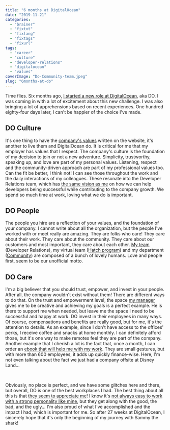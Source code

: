 ```yaml
---
title: "6 months at DigitalOcean"
date: "2019-11-21"
categories: 
  - "brainer"
  - "fixtxt"
  - "fixlang"
  - "fixtags"
  - "fixurl"
tags: 
  - "career"
  - "culture"
  - "developer-relations"
  - "digitalocean"
  - "values"
coverImage: "Do-Community-team.jpeg"
slug: "6months-at-do"
---
```


Time flies. Six months ago, [I started a new role at DigitalOcean](https://fred.dev/digitalocean/), aka DO. I was coming in with a lot of excitement about this new challenge. I was also bringing a lot of apprehensions based on recent experiences. One hundred eighty-four days later, I can't be happier of the choice I've made.

## DO Culture

It's one thing to have the [company's values](https://www.digitalocean.com/about/) written on the website, it's another to live them and DigitalOcean do. It is critical for me that my employer has values that I respect. The company's culture is the foundation of my decision to join or not a new adventure. Simplicity, trustworthy, speaking up, and love are part of my personal values. Listening, respect and the community-driven approach are part of my professional values too. Can the fit be better, I think not! I can see those throughout the work and the daily interactions of my colleagues. These resonate into the Developer Relations team, which has [the same vision as me](https://fred.dev/isdevrelforme/) on how we can help developers being successful while contributing to the company growth. We spend so much time at work, loving what we do is important.

## DO People

The people you hire are a reflection of your values, and the foundation of your company. I cannot write about all the organization, but the people I've worked with or meet really are amazing. They are folks who care! They care about their work. They care about the community. They care about our customers and most important, they care about each other. [My team](https://www.instagram.com/p/B3tSPSkn5VU/) (Developer Relations), my virtual team ([Hatch program](https://www.digitalocean.com/hatch/)) and my department ([Community](https://www.digitalocean.com/community)) are composed of a bunch of lovely humans. Love and people first, seem to be our unofficial motto.

## DO Care

I'm a big believer that you should trust, empower, and invest in your people. After all, the company wouldn't exist without them! There are different ways to do that. On the trust and empowerment level, the space [my manager](https://www.linkedin.com/in/eddiezane/) gives me to be creative and achieving my goals is a perfect example. He is there to support me when needed, but leave me the space I need to be successful and happy at work. DO invest in their employees in many ways. Of course, compensations and benefits are really good, but for me, it's the attention to details. As an example, since I don't have access to the offices' perks, I receive coffee and snacks at home monthly. I can definitely afford those, but it's one way to make remotes feel they are part of the company. Another example that I cherish a lot is the fact that, once a month, I can order an [ebook that will help me with my work](https://www.goodreads.com/review/list/38754302-fr-d-ric-harper?shelf=do). They are small gestures, but with more than 600 employees, it adds up quickly finance-wise. Here, I'm not even talking about the fact we just had a company offsite at Disney Land...

 

Obviously, no place is perfect, and we have some glitches here and there, but overall, DO is one of the best workplaces I had. The best thing about all this is that [they seem to appreciate me](https://www.instagram.com/p/B5Bm5UNnNhZ/)! I know it's [not always easy to work with a strong personality like mine](https://fred.dev/workingwithme/), but they get along with the good, the bad, and the ugly... I'm also proud of what I've accomplished and the impact I had, which is important for me. So after 27 weeks at DigitalOcean, I sincerely hope that it's only the beginning of my journey with Sammy the shark!
